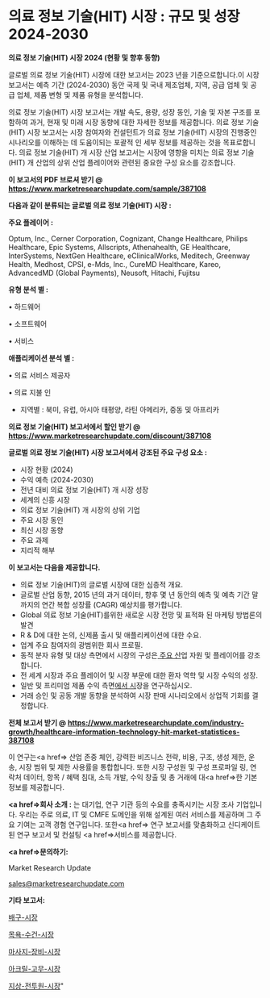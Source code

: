 # 의료 정보 기술(HIT) 시장 : 규모 및 성장 2024-2030

<strong>의료 정보 기술(HIT) 시장 2024 (현황 및 향후 동향)</strong>

글로벌 의료 정보 기술(HIT) 시장에 대한 보고서는 2023 년을 기준으로합니다.이 시장 보고서는 예측 기간 (2024-2030) 동안 국제 및 국내 제조업체, 지역, 공급 업체 및 공급 업체, 제품 변형 및 제품 유형을 분석합니다.

의료 정보 기술(HIT) 시장 보고서는 개발 속도, 용량, 성장 동인, 기술 및 자본 구조를 포함하여 과거, 현재 및 미래 시장 동향에 대한 자세한 정보를 제공합니다. 의료 정보 기술(HIT) 시장 보고서는 시장 참여자와 컨설턴트가 의료 정보 기술(HIT) 시장의 진행중인 시나리오를 이해하는 데 도움이되는 포괄적 인 세부 정보를 제공하는 것을 목표로합니다. 의료 정보 기술(HIT) 개 시장 산업 보고서는 시장에 영향을 미치는 의료 정보 기술(HIT) 개 산업의 상위 산업 플레이어와 관련된 중요한 구성 요소를 강조합니다.



<strong>이 보고서의 PDF 브로셔 받기 @ <a href=https://www.marketresearchupdate.com/sample/387108>https://www.marketresearchupdate.com/sample/387108</a></strong>



<strong>다음과 같이 분류되는 글로벌 의료 정보 기술(HIT) 시장 :</strong>



<strong>주요 플레이어 :</strong>

Optum, Inc., Cerner Corporation, Cognizant, Change Healthcare, Philips Healthcare, Epic Systems, Allscripts, Athenahealth, GE Healthcare, InterSystems, NextGen Healthcare, eClinicalWorks, Meditech, Greenway Health, Medhost, CPSI, e-Mds, Inc., CureMD Healthcare, Kareo, AdvancedMD (Global Payments), Neusoft, Hitachi, Fujitsu



<strong>유형 분석 별 :</strong>

• 하드웨어

• 소프트웨어

• 서비스



<strong>애플리케이션 분석 별 :</strong>

• 의료 서비스 제공자

• 의료 지불 인

<ul>
  <li>지역별 : 북미, 유럽, 아시아 태평양, 라틴 아메리카, 중동 및 아프리카</li>
</ul>


<strong>의료 정보 기술(HIT) 보고서에서 할인 받기 @ <a href=https://www.marketresearchupdate.com/discount/387108>https://www.marketresearchupdate.com/discount/387108</a></strong>



<strong>글로벌 의료 정보 기술(HIT) 시장 보고서에서 강조된 주요 구성 요소 :</strong>
<ul>
  <li>시장 현황 (2024)</li>
  <li>수익 예측 (2024-2030)</li>
  <li>전년 대비 의료 정보 기술(HIT) 개 시장 성장</li>
  <li>세계의 신흥 시장</li>
  <li>의료 정보 기술(HIT) 개 시장의 상위 기업</li>
  <li>주요 시장 동인</li>
  <li>최신 시장 동향</li>
  <li>주요 과제</li>
  <li>지리적 해부</li>
</ul>


<strong>이 보고서는 다음을 제공합니다.</strong>
<ul>
  <li>의료 정보 기술(HIT)의 글로벌 시장에 대한 심층적 개요.</li>
  <li>글로벌 산업 동향, 2015 년의 과거 데이터, 향후 몇 년 동안의 예측 및 예측 기간 말까지의 연간 복합 성장률 (CAGR) 예상치를 평가합니다.</li>
  <li>Global 의료 정보 기술(HIT)를위한 새로운 시장 전망 및 표적화 된 마케팅 방법론의 발견</li>
  <li>R &amp; D에 대한 논의, 신제품 출시 및 애플리케이션에 대한 수요.</li>
  <li>업계 주요 참여자의 광범위한 회사 프로필.</li>
  <li>동적 분자 유형 및 대상 측면에서 시장의 구성은<a href=> 주요 산</a>업 자원 및 플레이어를 강조합니다.</li>
  <li>전 세계 시장과 주요 플레이어 및 시장 부문에 대한 환자 역학 및 시장 수익의 성장.</li>
  <li>일반 및 프리미엄 제품 수익 측면<a href=>에서 시</a>장을 연구하십시오.</li>
  <li>거래 승인 및 공동 개발 동향을 분석하여 시장 판매 시나리오에서 상업적 기회를 결정합니다.</li>
</ul>



<strong>전체 보고서 받기 @ <a href=https://www.marketresearchupdate.com/industry-growth/healthcare-information-technology-hit-market-statistices-387108>https://www.marketresearchupdate.com/industry-growth/healthcare-information-technology-hit-market-statistices-387108</a></strong>

이 연구는<a href=> 산업 존중</a> 체인, 강력한 비즈니스 전략, 비용, 구조, 생성 제한, 운송, 시장 범위 및 제한 사용률을 통합합니다. 또한 시장 구성원 및 구성 프로파일 링, 연락처 데이터, 항목 / 혜택 침대, 소득 개발, 수익 창출 및 총 거래에 대<a href=>한 기본 </a>정보를 제공합니다.



<strong><a href=>회사 소</a>개 :</strong>
는 대기업, 연구 기관 등의 수요를 충족시키는 시장 조사 기업입니다. 우리는 주로 의료, IT 및 CMFE 도메인을 위해 설계된 여러 서비스를 제공하며 그 주요 기여는 고객 경험 연구입니다. 또한<a href=> 연구 보</a>고서를 맞춤화하고 신디케이트 된 연구 보고서 및 컨설팅 <a href=>서비스</a>를 제공합니다.



<strong><a href=>문의하기:</a></strong>

Market Research Update

sales@marketresearchupdate.com



<strong>기타 보고서:</strong>

<a href=https://www.linkedin.com/pulse/배구-시장-진입-전략-및-위험-평가2029년-consumer-connection-chronicles-24-/>배구-시장</a>

<a href=https://www.linkedin.com/pulse/목욕-수건-시장-현재-및-미래-성장-2029-data-dive-diaries-24-analysis-pjjkf/>목욕-수건-시장</a>

<a href=https://www.linkedin.com/pulse/마사지-장비-시장-동향-및-성장-전망-market-matrix-musings-analysis-c4u7f/>마사지-장비-시장</a>

<a href=https://www.linkedin.com/pulse/아크릴-고무-시장-진입-전략-및-위험-평가2029년-survey-spotlight-pro-24-analysis-gfqpf/>아크릴-고무-시장</a>

<a href=https://www.linkedin.com/pulse/지상-전투원-시장-경쟁-분석-및-성장-잠재력-2030-trend-tracking-tips-360-analysis-5vrjf/>지상-전투원-시장</a>"
